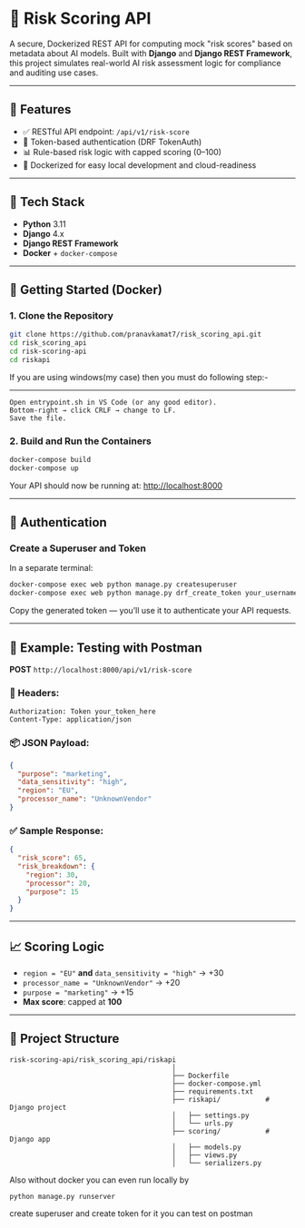 # 🚨 Risk Scoring API

A secure, Dockerized REST API for computing mock "risk scores" based on metadata about AI models. Built with **Django** and **Django REST Framework**, this project simulates real-world AI risk assessment logic for compliance and auditing use cases.

---

## 📌 Features

- ✅ RESTful API endpoint: `/api/v1/risk-score`
- 🔐 Token-based authentication (DRF TokenAuth)
- 📊 Rule-based risk logic with capped scoring (0–100)
- 🐳 Dockerized for easy local development and cloud-readiness

---

## 🧰 Tech Stack

- **Python** 3.11  
- **Django** 4.x  
- **Django REST Framework**  
- **Docker** + `docker-compose`

---

## 🚀 Getting Started (Docker)

### 1. Clone the Repository

```bash
git clone https://github.com/pranavkamat7/risk_scoring_api.git
cd risk_scoring_api
cd risk-scoring-api
cd riskapi
```

If you are using windows(my case) then you must do following step:-

---

```
Open entrypoint.sh in VS Code (or any good editor).
Bottom-right → click CRLF → change to LF.
Save the file.
```

### 2. Build and Run the Containers

```bash
docker-compose build
docker-compose up
```

Your API should now be running at: [http://localhost:8000](http://localhost:8000)

---

## 🔑 Authentication

### Create a Superuser and Token

In a separate terminal:

```bash
docker-compose exec web python manage.py createsuperuser
docker-compose exec web python manage.py drf_create_token your_username
```

Copy the generated token — you’ll use it to authenticate your API requests.

---

## 🧪 Example: Testing with Postman

**POST** `http://localhost:8000/api/v1/risk-score`

### 🔐 Headers:
```http
Authorization: Token your_token_here
Content-Type: application/json
```

### 📦 JSON Payload:
```json
{
  "purpose": "marketing",
  "data_sensitivity": "high",
  "region": "EU",
  "processor_name": "UnknownVendor"
}
```

### ✅ Sample Response:
```json
{
  "risk_score": 65,
  "risk_breakdown": {
    "region": 30,
    "processor": 20,
    "purpose": 15
  }
}
```

---

## 📈 Scoring Logic

- `region = "EU"` **and** `data_sensitivity = "high"` → +30  
- `processor_name = "UnknownVendor"` → +20  
- `purpose = "marketing"` → +15  
- **Max score**: capped at **100**

---

## 📂 Project Structure

```
risk-scoring-api/risk_scoring_api/riskapi
                                        │
                                        ├── Dockerfile
                                        ├── docker-compose.yml
                                        ├── requirements.txt
                                        ├── riskapi/           # Django project
                                        │   ├── settings.py
                                        │   └── urls.py
                                        ├── scoring/           # Django app
                                        │   ├── models.py
                                        │   ├── views.py
                                        │   └── serializers.py
```

Also without docker you can even run locally by 
```
python manage.py runserver
```
create superuser and create token for it
you can test on postman
